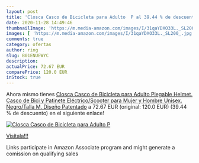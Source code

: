 ```yaml
---
layout: post
title: 'Closca Casco de Bicicleta para Adulto  P al 39.44 % de descuento'
date: 2020-11-28 14:49:46
thumbnailImage: 'https://m.media-amazon.com/images/I/31qaYDXO33L._SL200_.jpg'
images: [ 'https://m.media-amazon.com/images/I/31qaYDXO33L._SL200_.jpg' ]
comments: true
category: ofertas
author: ring
slug: B01ENUEWYC
description:
actualPrice: 72.67 EUR
comparePrice: 120.0 EUR
inStock: true
---
```


Ahora mismo tienes [Closca Casco de Bicicleta para Adulto  Plegable Helmet. Casco de Bici y Patinete Eléctrico/Scooter para Mujer y Hombre Unisex. Negro/Talla M. Diseño Patentado](https://www.amazon.es/dp/B01ENUEWYC/?tag=tolees-21) a 72.67 EUR (original: 120.0 EUR) (39.44 %  de descuento) en el siguiente enlace!

[![Closca Casco de Bicicleta para Adulto  P](https://m.media-amazon.com/images/I/31qaYDXO33L._SL200_.jpg)](https://www.amazon.es/dp/B01ENUEWYC/?tag=tolees-21)

[Visítala!!!](https://www.amazon.es/dp/B01ENUEWYC/?tag=tolees-21)

Links participate in Amazon Associate program and might generate a comission on qualifying sales

